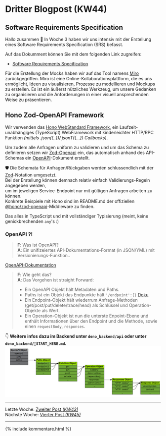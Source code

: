 # Dritter Blogpost (KW44)

## Software Requirements Specification

Hallo zusammen 👋
In Woche 3 haben wir uns intensiv mit der Erstellung eines Software Requirements Specification (SRS) befasst.

Auf das Dokumment können Sie mit dem folgenden Link zugreifen:
- [Software Requirements Specification](SRS/v2_w4/SoftwareRequirementsSpecification.md)

Für die Erstellung der Mocks haben wir auf das Tool namens [Miro](https://miro.com/) zurückgegriffen. Miro ist eine Online-Kollaborationsplattform, die es uns ermöglicht, Ideen zu visualisieren, Prozesse zu modellieren und Mockups zu erstellen. Es ist ein äußerst nützliches Werkzeug, um unsere Gedanken zu organisieren und die Anforderungen in einer visuell ansprechenden Weise zu präsentieren.


## Hono Zod-OpenAPI Framework

Wir verwenden das [Hono WebStandard Framework](https://hono.dev/),
ein Laufzeit-unabhängiges (TypeScript) WebFramework mit kinderleichter HTTP/RPC Funktion _(mittels .json({..})/.jsonT({...}) Callbacks)_.  

Um zudem alle Anfragen uniform zu validieren 
und um das Schema zu definieren setzen wir [Zod-Openapi](https://www.npmjs.com/package/@hono/zod-openapi) ein,
das automatisch anhand des API-Schemas ein [OpenAPI](https://learn.openapis.org/)-Dokument erstellt.  

🛡️ Die Schemata für Anfragen/Rückgaben werden schlussendlich mit der [Zod](https://zod.dev/)-Notation umgesetzt.  
Bei der Erstellung können demnach relativ einfach Validierungs-Regeln
angegeben werden,  
um im jeweligen Service-Endpoint nur mit gültigen Anfragen arbeiten zu können.  
Konkrete Beispiele mit Hono sind im README.md der offiziellen [@hono/zod-openapi](https://github.com/honojs/middleware/tree/main/packages/zod-openapi)-Middleware zu finden. 

Das alles in TypeScript und mit vollständiger Typisierung (meint, keine genickbrechenden `any`'s :)

### OpenAPI ?!

> **F**: Was ist OpenAPI?  
> **A**: Ein unifizeiertes API-Dokumentations-Format (in JSON/YML) mit Versionierungs-Funktion..

[OpenAPI-Dokumentation](https://learn.openapis.org/)

> **F**: Wie geht das?  
> **A**: Das Vorgehen ist straight Forward: 
>  - Ein OpenAPI Objekt hält Metadaten und Paths.
>  - Paths ist ein Objekt das Endpunkte hält `'/endpoint':{}` [Doku](https://learn.openapis.org/specification/paths.html)
>  - Ein Endpoint-Objekt hält wiederrum Anfrage-Methoden (get/post/put/delete/trace/head) als Schlüssel und Operation-Objekte als Wert.
>  - Ein Operation-Objekt ist nun die unterste Enpoint-Ebene und enthält Informationen über den Endpoint und die Methode, sowie einen `requestBody`, `responses`.
>

👇
**Weitere infos dazu im Backend unter `deno_backend/api` oder unter  `deno_backend/🧭START_HERE.md`.**
![OpenAPI-Objekt](../images/OpenAPI-Objekt-Struktur.png)

---  
Letzte Woche: [Zweiter Post _(KW43)_](01_Team.md)  
Nächste Woche: [Vierter Post _(KW45)_](04_UML_n_UCRS.md)

---

{% include kommentare.html %}